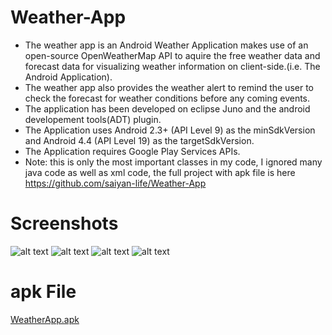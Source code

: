 # Weather-App

* The weather app is an Android Weather Application makes use of an open-source OpenWeatherMap API to aquire the free weather data and forecast data for visualizing weather information on client-side.(i.e. The Android Application).
* The weather app also provides the weather alert to remind the user to check the forecast for weather conditions before any coming events.
* The application has been developed on eclipse Juno and the android developement tools(ADT) plugin.
* The Application uses Android 2.3+ (API Level 9) as the minSdkVersion and Android 4.4 (API Level 19) as the targetSdkVersion.
* The Application requires Google Play Services APIs.
* Note: this is only the most important classes in my code, I ignored many java code as well as xml code, the full project with apk file is here https://github.com/saiyan-life/Weather-App

# Screenshots
![alt text](https://scontent-mad1-1.xx.fbcdn.net/v/t34.0-12/19244220_10154632290596716_1299690962_n.png?oh=ba8c2fa95adea47d4fbc51c564035edc&oe=5952B41B)
![alt text](https://scontent-mad1-1.xx.fbcdn.net/v/t34.0-12/19244197_10154632290421716_734141474_n.png?oh=1aa503bf37a65b08067f66fef7172aa9&oe=59529A28)
![alt text](https://scontent-mad1-1.xx.fbcdn.net/v/t34.0-12/19511884_10154632290346716_1085772761_n.png?oh=01819cc487acaaf5c12205716a2a3a27&oe=59528C93)
![alt text](https://scontent-mad1-1.xx.fbcdn.net/v/t34.0-12/19458075_10154632290326716_50500483_n.png?oh=dba0bec84e3863a6b554b2caac6231f9&oe=5952647B)

# apk File
[WeatherApp.apk](https://cdn.fbsbx.com/v/t59.2708-21/19292274_10154632549891716_7599956656180428800_n.apk/WeatherApp.apk?oh=d76a3e9a6b646fbb2491c3bb7f7f004f&oe=59529225&dl=1)
